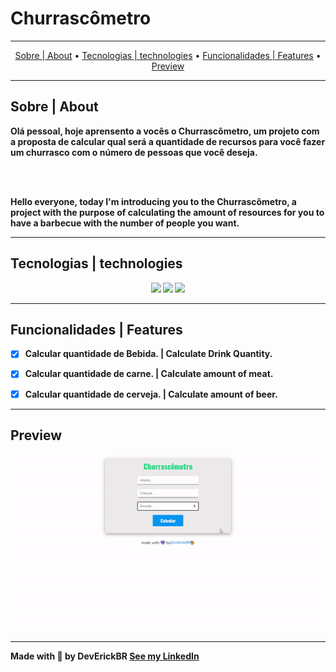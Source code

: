 # Churrascômetro

---

<p align='center'>
    <a href="#Sobre | About">Sobre | About</a> •
    <a href="#Tecnologias | technologies">Tecnologias | technologies</a> •
    <a href="#Funcionalidades | Features">Funcionalidades | Features</a> •
    <a href="#Preview">Preview</a>
</p>

---

## Sobre | About

<b>Olá pessoal, hoje aprensento a vocês o Churrascômetro, um projeto com a proposta de calcular qual será a quantidade de recursos para você fazer um churrasco com o número de pessoas que você deseja.<b>

<br>
<br>

<b>Hello everyone, today I'm introducing you to the Churrascômetro, a project with the purpose of calculating the amount of resources for you to have a barbecue with the number of people you want.<b>

---

##  Tecnologias | technologies

<p align='center'>
    <img src="https://cdn.jsdelivr.net/gh/devicons/devicon/icons/html5/html5-original.svg" width='50px' />
    <img src="https://cdn.jsdelivr.net/gh/devicons/devicon/icons/css3/css3-original.svg" width='50px' />
    <img src="https://cdn.jsdelivr.net/gh/devicons/devicon/icons/javascript/javascript-original.svg" width='50px' />
</p>

---

## Funcionalidades | Features

- [x] Calcular quantidade de Bebida. | Calculate Drink Quantity.

- [x] Calcular quantidade de carne. | Calculate amount of meat.

- [x] Calcular quantidade de cerveja. | Calculate amount of beer.


---

## Preview

<p align='center'>
    <img alt='Readme' title='Readme' src='./github/gif.gif'>
<p>

---
Made with 💜 by DevErickBR [See my LinkedIn](https://www.linkedin.com/in/erick-yan-carvalho-b2aa5b226/)